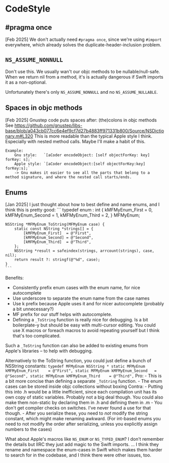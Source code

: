 # CodeStyle


## #pragma once

[Feb 2025] We don't actually need `#pragma once`, since we're using `#import` everywhere, 
which already solves the duplicate-header-inclusion problem.

## `NS_ASSUME_NONNULL`

Don't use this. We usually wan't our objc methods to be nullable/null-safe. 
When we return nil from a method, it's is actually dangerous if Swift imports it as a non-optional.

Unfortunately there's only `NS_ASSUME_NONNULL` and no `NS_ASSUME_NULLABLE`.

## Spaces in objc methods

[Feb 2025] Gnustep code puts spaces after: (the)colons in objc methods 
    See https://github.com/gnustep/libs-base/blob/a043cb077cc6e4ef9cf7d27b4883ff971331b800/Source/NSDictionary.m#L320
    This is more readable than the typical Apple style I think. Especially with nested method calls.
    Maybe I'll make a habit of this.
    
    Example:
        Gnu style:   `[aCoder encodeObject: [self objectForKey: key] forKey: s];`
        Apple style: `[aCoder encodeObject:[self objectForKey:key] forKey:s];`
        -> Gnu makes it easier to see all the parts that belong to a method signature, and where the nested call starts/ends. 

## Enums

[Jan 2025] I just thought about how to best define and name enums, and I think this is pretty good:
    ```
    typedef enum : int {
        kMFMyEnum_First  = 0,
        kMFMyEnum_Second = 1,
        kMFMyEnum_Third  = 2,
    } MFMyEnum;
    
    NSString *MFMyEnum_ToString(MFMyEnum case) {
        static const NString *strings[] = {  
            [kMFMyEnum_First]  = @"First",
            [kMFMyEnum_Second] = @"Second",
            [kMFMyEnum_Third]  = @"Third",
        };
        NSString *result = safeindex(strings, arrcount(strings), case, nil);
        return result ?: stringf(@"%d", case);
    }
    ```

Benefits:
- Consistently prefix enum cases with the enum name, for nice autocomplete
- Use underscore to separate the enum name from the case names
- Use k prefix because Apple uses it and for nicer autocomplete (probably a bit unnecessary?)
- MF prefix for our stuff helps with autocomplete.
- Defining a `_ToString` function is really nice for debugging. Is a bit boilerplate-y but should be easy with multi-cursor editing. 
    You could use X macros or foreach macros to avoid repeating yourself but I think that's too complicated.

Such a `_ToString` function can also be added to existing enums from Apple's libraries – to help with debugging.

Alternatively to the ToString function, you could just define a bunch of NSString constants:
    ```
    typedef MFMyEnum NSString *
        static MFMyEnum kMFMyEnum_First    = @"First",
        static MFMyEnum kMFMyEnum_Second   = @"Second",
        static MFMyEnum kMFMyEnum_Third    = @"Third",
    ```
    Pro: 
        - This is a bit more concise than defining a separate `_ToString` function.
        - The enum cases can be stored inside objc collections without boxing
    Contra:
        - Putting this into .h would be a little inefficient, since each compilation unit has its own copy of static variables. 
            Probably not a big deal though. You could also make them non-static by declaring them in .h and defining them in .m
        - You don't get compiler checks on switches. I've never found a use for that though.
        - After you serialize these, you need to *not* modify the string constant, which might make renaming awkward. 
            (For int-based enums you need to not modify the order after serializing, unless you explicitly assign numbers to the cases) 

What about Apple's macros like `NS_ENUM` or `NS_TYPED_ENUM`?
    I don't remember the details but IIRC they just add magic to the Swift imports.
   ... I think they rename and namespace the enum-cases in Swift which makes them harder to search for in the codebase, and I think there were other issues, too.
